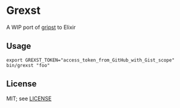 # Grexst

A WIP port of [gripst](https://github.com/maxbeizer/gripst) to Elixir

## Usage
```
export GREXST_TOKEN="access_token_from_GitHub_with_Gist_scope"
bin/grexst "foo"
```

## License
MIT; see [LICENSE](https://github.com/maxbeizer/grexst/blob/master/LICENSE)
